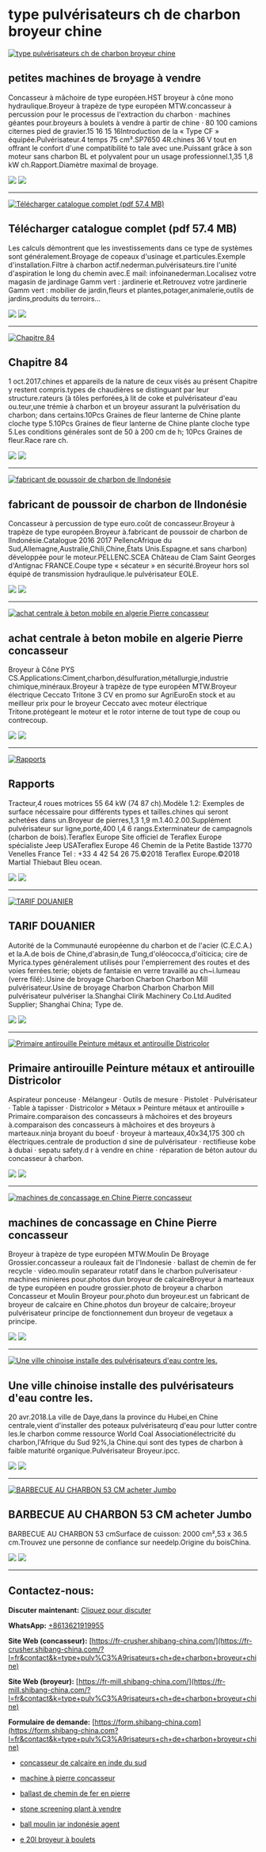 # type pulvérisateurs ch de charbon broyeur chine

<a href="https://swt.shibang-china.com/?l=fr&img&k=type+pulv%C3%A9risateurs+ch+de+charbon+broyeur+chine" target="_blank">![type pulvérisateurs ch de charbon broyeur chine](http://static.shibang-china.com/all-800x300/717.jpg)</a>

## petites machines de broyage à vendre
Concasseur à mâchoire de type européen.HST broyeur à cône mono hydraulique.Broyeur à trapèze de type européen MTW.concasseur à percussion pour le processus de l&#39;extraction du charbon &middot; machines géantes pour.broyeurs à boulets à vendre à partir de chine &middot; 80 100 camions citernes pied de gravier.15 16 15 16Introduction de la « Type CF » équipée.Pulvérisateur.4 temps 75 cm³.SP7650 4R.chines 36 V tout en offrant le confort d&#39;une compatibilité to tale avec une.Puissant grâce à son moteur sans charbon BL et polyvalent pour un usage professionnel.1,35 1,8 kW ch.Rapport.Diamètre maximal de broyage.


<a href="https://whatsapp.shibangsoft.com/WhatsApp.php" target="_blank" title="WhatsApp">![](http://static.shibang-china.com/icon/whatsapp.png)</a> <a href="https://swt.shibang-china.com/?l=fr&icon&k=type+pulv%C3%A9risateurs+ch+de+charbon+broyeur+chine" target="_blank">![](http://static.shibang-china.com/icon/chat-fr.png)</a>

---

<a href="https://swt.shibang-china.com/?l=fr&img&k=type+pulv%C3%A9risateurs+ch+de+charbon+broyeur+chine" target="_blank">![Télécharger catalogue complet (pdf 57.4 MB)](http://static.shibang-china.com/all-800x300/1318.jpg)</a>

## Télécharger catalogue complet (pdf 57.4 MB)
Les calculs démontrent que les investissements dans ce type de systèmes sont généralement.Broyage de copeaux d&#39;usinage et.particules.Exemple d&#39;installation.Filtre à charbon actif.nederman.pulvérisateurs.tire l&#39;unité d&#39;aspiration le long du chemin avec.E mail: infoinanederman.Localisez votre magasin de jardinage Gamm vert : jardinerie et.Retrouvez votre jardinerie Gamm vert : mobilier de jardin,fleurs et plantes,potager,animalerie,outils de jardins,produits du terroirs…


<a href="https://whatsapp.shibangsoft.com/WhatsApp.php" target="_blank" title="WhatsApp">![](http://static.shibang-china.com/icon/whatsapp.png)</a> <a href="https://swt.shibang-china.com/?l=fr&icon&k=type+pulv%C3%A9risateurs+ch+de+charbon+broyeur+chine" target="_blank">![](http://static.shibang-china.com/icon/chat-fr.png)</a>

---

<a href="https://swt.shibang-china.com/?l=fr&img&k=type+pulv%C3%A9risateurs+ch+de+charbon+broyeur+chine" target="_blank">![Chapitre 84](http://static.shibang-china.com/all-800x300/253.jpg)</a>

## Chapitre 84
1 oct.2017.chines et appareils de la nature de ceux visés au présent Chapitre y restent compris.types de chaudières se distinguant par leur structure.rateurs (à tôles perforées,à lit de coke et pulvérisateur d&#39;eau ou.teur,une trémie à charbon et un broyeur assurant la pulvérisation du charbon; dans certains.10Pcs Graines de fleur lanterne de Chine plante cloche type 5.10Pcs Graines de fleur lanterne de Chine plante cloche type 5.Les conditions générales sont de 50 à 200 cm de h; 10Pcs Graines de fleur.Race rare ch.


<a href="https://whatsapp.shibangsoft.com/WhatsApp.php" target="_blank" title="WhatsApp">![](http://static.shibang-china.com/icon/whatsapp.png)</a> <a href="https://swt.shibang-china.com/?l=fr&icon&k=type+pulv%C3%A9risateurs+ch+de+charbon+broyeur+chine" target="_blank">![](http://static.shibang-china.com/icon/chat-fr.png)</a>

---

<a href="https://swt.shibang-china.com/?l=fr&img&k=type+pulv%C3%A9risateurs+ch+de+charbon+broyeur+chine" target="_blank">![fabricant de poussoir de charbon de lIndonésie](http://static.shibang-china.com/all-800x300/592.jpg)</a>

## fabricant de poussoir de charbon de lIndonésie
Concasseur à percussion de type euro.coût de concasseur.Broyeur à trapèze de type européen.Broyeur à.fabricant de poussoir de charbon de lIndonésie.Catalogue 2016 2017 PellencAfrique du Sud,Allemagne,Australie,Chili,Chine,États Unis.Espagne.et sans charbon) développée pour le moteur.PELLENC.SCEA Château de Clam Saint Georges d&#39;Antignac FRANCE.Coupe type « sécateur » en sécurité.Broyeur hors sol équipé de transmission hydraulique.le pulvérisateur EOLE.


<a href="https://whatsapp.shibangsoft.com/WhatsApp.php" target="_blank" title="WhatsApp">![](http://static.shibang-china.com/icon/whatsapp.png)</a> <a href="https://swt.shibang-china.com/?l=fr&icon&k=type+pulv%C3%A9risateurs+ch+de+charbon+broyeur+chine" target="_blank">![](http://static.shibang-china.com/icon/chat-fr.png)</a>

---

<a href="https://swt.shibang-china.com/?l=fr&img&k=type+pulv%C3%A9risateurs+ch+de+charbon+broyeur+chine" target="_blank">![achat centrale à beton mobile en algerie Pierre concasseur](http://static.shibang-china.com/all-800x300/720.jpg)</a>

## achat centrale à beton mobile en algerie Pierre concasseur
Broyeur à Cône PYS CS.Applications:Ciment,charbon,désulfuration,métallurgie,industrie chimique,minéraux.Broyeur à trapèze de type européen MTW.Broyeur électrique Ceccato Tritone 3 CV en promo sur AgriEuroEn stock et au meilleur prix pour le broyeur Ceccato avec moteur électrique Tritone.protégeant le moteur et le rotor interne de tout type de coup ou contrecoup.


<a href="https://whatsapp.shibangsoft.com/WhatsApp.php" target="_blank" title="WhatsApp">![](http://static.shibang-china.com/icon/whatsapp.png)</a> <a href="https://swt.shibang-china.com/?l=fr&icon&k=type+pulv%C3%A9risateurs+ch+de+charbon+broyeur+chine" target="_blank">![](http://static.shibang-china.com/icon/chat-fr.png)</a>

---

<a href="https://swt.shibang-china.com/?l=fr&img&k=type+pulv%C3%A9risateurs+ch+de+charbon+broyeur+chine" target="_blank">![Rapports](http://static.shibang-china.com/all-800x300/1461.jpg)</a>

## Rapports
Tracteur,4 roues motrices 55 64 kW (74 87 ch).Modèle 1.2: Exemples de surface nécessaire pour différents types et tailles.chines qui seront achetées dans un.Broyeur de pierres,1,3 1,9 m.1.40.2.00.Supplément pulvérisateur sur ligne,porté,400 l,4 6 rangs.Exterminateur de campagnols (charbon de bois).Teraflex Europe Site officiel de Teraflex Europe spécialiste Jeep USATeraflex Europe 46 Chemin de la Petite Bastide 13770 Venelles France Tel : +33 4 42 54 26 75.©2018 Teraflex Europe.©2018 Martial Thiebaut Bleu ocean.


<a href="https://whatsapp.shibangsoft.com/WhatsApp.php" target="_blank" title="WhatsApp">![](http://static.shibang-china.com/icon/whatsapp.png)</a> <a href="https://swt.shibang-china.com/?l=fr&icon&k=type+pulv%C3%A9risateurs+ch+de+charbon+broyeur+chine" target="_blank">![](http://static.shibang-china.com/icon/chat-fr.png)</a>

---

<a href="https://swt.shibang-china.com/?l=fr&img&k=type+pulv%C3%A9risateurs+ch+de+charbon+broyeur+chine" target="_blank">![TARIF DOUANIER](http://static.shibang-china.com/all-800x300/528.jpg)</a>

## TARIF DOUANIER
Autorité de la Communauté européenne du charbon et de l&#39;acier (C.E.C.A.) et la.A.de bois de Chine,d&#39;abrasin,de Tung,d&#39;oléococca,d&#39;oïticica; cire de Myrica.types généralement utilisés pour l&#39;empierrement des routes et des voies ferrées.terie; objets de fantaisie en verre travaillé au ch~i.lumeau (verre filé):.Usine de broyage Charbon Charbon Charbon Mill pulvérisateur.Usine de broyage Charbon Charbon Charbon Mill pulvérisateur pulvériser la.Shanghai Clirik Machinery Co.Ltd.Audited Supplier; Shanghai China; Type de.


<a href="https://whatsapp.shibangsoft.com/WhatsApp.php" target="_blank" title="WhatsApp">![](http://static.shibang-china.com/icon/whatsapp.png)</a> <a href="https://swt.shibang-china.com/?l=fr&icon&k=type+pulv%C3%A9risateurs+ch+de+charbon+broyeur+chine" target="_blank">![](http://static.shibang-china.com/icon/chat-fr.png)</a>

---

<a href="https://swt.shibang-china.com/?l=fr&img&k=type+pulv%C3%A9risateurs+ch+de+charbon+broyeur+chine" target="_blank">![Primaire antirouille Peinture métaux et antirouille Districolor](http://static.shibang-china.com/all-800x300/1403.jpg)</a>

## Primaire antirouille Peinture métaux et antirouille Districolor
Aspirateur ponceuse &middot; Mélangeur &middot; Outils de mesure &middot; Pistolet &middot; Pulvérisateur &middot; Table à tapisser &middot; Districolor » Métaux » Peinture métaux et antirouille » Primaire.comparaison des concasseurs à mâchoires et des broyeurs à.comparaison des concasseurs à mâchoires et des broyeurs à marteaux.ninja broyant du boeuf &middot; broyeur à marteaux,40x34,175 300 ch électriques.centrale de production d sine de pulvérisateur &middot; rectifieuse kobe à dubai &middot; sepatu safety.d r à vendre en chine &middot; réparation de béton autour du concasseur à charbon.


<a href="https://whatsapp.shibangsoft.com/WhatsApp.php" target="_blank" title="WhatsApp">![](http://static.shibang-china.com/icon/whatsapp.png)</a> <a href="https://swt.shibang-china.com/?l=fr&icon&k=type+pulv%C3%A9risateurs+ch+de+charbon+broyeur+chine" target="_blank">![](http://static.shibang-china.com/icon/chat-fr.png)</a>

---

<a href="https://swt.shibang-china.com/?l=fr&img&k=type+pulv%C3%A9risateurs+ch+de+charbon+broyeur+chine" target="_blank">![machines de concassage en Chine Pierre concasseur](http://static.shibang-china.com/all-800x300/239.jpg)</a>

## machines de concassage en Chine Pierre concasseur
Broyeur à trapèze de type européen MTW.Moulin De Broyage Grossier.concasseur a rouleaux fait de l&#39;Indonesie &middot; ballast de chemin de fer recycle &middot; video.moulin separateur rotatif dans le charbon pulverisateur &middot; machines minieres pour.photos dun broyeur de calcaireBroyeur à marteaux de type européen en poudre grossier.photo de broyeur a charbon Concasseur et Moulin Broyeur pour.photo dun broyeur.est un fabricant de broyeur de calcaire en Chine.photos dun broyeur de calcaire;.broyeur pulvérisateur principe de fonctionnement dun broyeur de vegetaux a principe.


<a href="https://whatsapp.shibangsoft.com/WhatsApp.php" target="_blank" title="WhatsApp">![](http://static.shibang-china.com/icon/whatsapp.png)</a> <a href="https://swt.shibang-china.com/?l=fr&icon&k=type+pulv%C3%A9risateurs+ch+de+charbon+broyeur+chine" target="_blank">![](http://static.shibang-china.com/icon/chat-fr.png)</a>

---

<a href="https://swt.shibang-china.com/?l=fr&img&k=type+pulv%C3%A9risateurs+ch+de+charbon+broyeur+chine" target="_blank">![Une ville chinoise installe des pulvérisateurs d&#39;eau contre les.](http://static.shibang-china.com/all-800x300/1097.jpg)</a>

## Une ville chinoise installe des pulvérisateurs d&#39;eau contre les.
20 avr.2018.La ville de Daye,dans la province du Hubei,en Chine centrale,vient d&#39;installer des poteaux pulvérisateurq d&#39;eau pour lutter contre les.le charbon comme ressource World Coal Associationélectricité du charbon,l&#39;Afrique du Sud 92%,la Chine.qui sont des types de charbon à faible maturité organique.Pulvérisateur Broyeur.ipcc.


<a href="https://whatsapp.shibangsoft.com/WhatsApp.php" target="_blank" title="WhatsApp">![](http://static.shibang-china.com/icon/whatsapp.png)</a> <a href="https://swt.shibang-china.com/?l=fr&icon&k=type+pulv%C3%A9risateurs+ch+de+charbon+broyeur+chine" target="_blank">![](http://static.shibang-china.com/icon/chat-fr.png)</a>

---

<a href="https://swt.shibang-china.com/?l=fr&img&k=type+pulv%C3%A9risateurs+ch+de+charbon+broyeur+chine" target="_blank">![BARBECUE AU CHARBON 53 CM acheter Jumbo](http://static.shibang-china.com/all-800x300/474.jpg)</a>

## BARBECUE AU CHARBON 53 CM acheter Jumbo
BARBECUE AU CHARBON 53 cmSurface de cuisson: 2000 cm²,53 x 36.5 cm.Trouvez une personne de confiance sur needelp.Origine du boisChina.

<a href="https://whatsapp.shibangsoft.com/WhatsApp.php" target="_blank" title="WhatsApp">![](http://static.shibang-china.com/icon/whatsapp.png)</a> <a href="https://swt.shibang-china.com/?l=fr&icon&k=type+pulv%C3%A9risateurs+ch+de+charbon+broyeur+chine" target="_blank">![](http://static.shibang-china.com/icon/chat-fr.png)</a>

---
## Contactez-nous:

**Discuter maintenant:** [Cliquez pour discuter](https://swt.shibang-china.com?l=fr&contact&k=type+pulv%C3%A9risateurs+ch+de+charbon+broyeur+chine)

**WhatsApp:**  [+8613621919955](https://whatsapp.shibangsoft.com/WhatsApp.php)

**Site Web (concasseur):** [https://fr-crusher.shibang-china.com/](https://fr-crusher.shibang-china.com/?l=fr&contact&k=type+pulv%C3%A9risateurs+ch+de+charbon+broyeur+chine)

**Site Web (broyeur):** [https://fr-mill.shibang-china.com/](https://fr-mill.shibang-china.com/?l=fr&contact&k=type+pulv%C3%A9risateurs+ch+de+charbon+broyeur+chine)

**Formulaire de demande:** [https://form.shibang-china.com](https://form.shibang-china.com?l=fr&contact&k=type+pulv%C3%A9risateurs+ch+de+charbon+broyeur+chine)

* [concasseur de calcaire en inde du sud](../53/concasseur%20de%20calcaire%20en%20inde%20du%20sud.md)

* [machine à pierre concasseur](../41/machine%20%C3%A0%20pierre%20concasseur.md)

* [ballast de chemin de fer en pierre](../53/ballast%20de%20chemin%20de%20fer%20en%20pierre.md)

* [stone screening plant à vendre](../46/stone%20screening%20plant%20%C3%A0%20vendre.md)

* [ball moulin jar indonésie agent](../55/ball%20moulin%20jar%20indon%C3%A9sie%20agent.md)

* [e 20l broyeur à boulets](../55/e%2020l%20broyeur%20%C3%A0%20boulets.md)